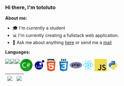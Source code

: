 ### Hi there, I'm totoluto

**About me:** <!-- about me -->

- 🎓 I'm currently a student
- 📊 I'm currently creating a fullstack web application.
- 💬 Ask me about anything [here](https://github.com/totoluto/totoluto/issues) or send me a [mail](mailto:totoluto.development@protonmail.com)

**Languages:** <!-- Languages -->

<p>
  <img align="left" height="40" src="https://brandslogos.com/wp-content/uploads/images/large/java-logo-1.png">
  <img align="left" height="40" src="https://upload.wikimedia.org/wikipedia/commons/thumb/8/82/Gnu-bash-logo.svg/1200px-Gnu-bash-logo.svg.png">
  <img align="left" height="40" src="https://upload.wikimedia.org/wikipedia/commons/8/87/Sql_data_base_with_logo.png">
  <img align="left" height="40" src="https://raw.githubusercontent.com/github/explore/80688e429a7d4ef2fca1e82350fe8e3517d3494d/topics/csharp/csharp.png">
  <img align="left" height="40" src="https://raw.githubusercontent.com/github/explore/80688e429a7d4ef2fca1e82350fe8e3517d3494d/topics/lua/lua.png">
  <img align="left" height="40" src="https://raw.githubusercontent.com/github/explore/80688e429a7d4ef2fca1e82350fe8e3517d3494d/topics/html/html.png">
  <img align="left" height="40" src="https://raw.githubusercontent.com/github/explore/80688e429a7d4ef2fca1e82350fe8e3517d3494d/topics/css/css.png">
  <img align="left" height="40" src="https://raw.githubusercontent.com/github/explore/80688e429a7d4ef2fca1e82350fe8e3517d3494d/topics/php/php.png">
  <img align="left" height="40" src="https://raw.githubusercontent.com/github/explore/80688e429a7d4ef2fca1e82350fe8e3517d3494d/topics/react/react.png">
  <img align="left" height="40" src="https://raw.githubusercontent.com/github/explore/80688e429a7d4ef2fca1e82350fe8e3517d3494d/topics/javascript/javascript.png">
  <img align="left" height="40" src="https://raw.githubusercontent.com/github/explore/80688e429a7d4ef2fca1e82350fe8e3517d3494d/topics/python/python.png"> 
<p/>

<br/>
<br/>

<!-- Stats -->

 <img align="center" src="https://github-readme-stats.vercel.app/api?username=totoluto&show_icons=true&theme=tokyonight&hide=stars" /> | <img align="center" src="https://github-readme-stats.vercel.app/api/top-langs/?username=totoluto&layout=compact&theme=tokyonight" /> |
| ------------- | ------------- |
